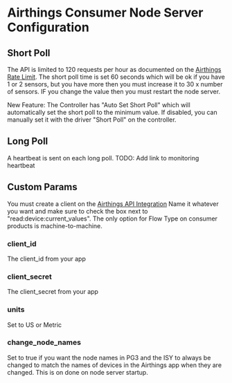 

# Airthings Consumer Node Server Configuration

## Short Poll

The API is limited to 120 requests per hour as documented on the <a href="https://developer.airthings.com/docs/api-rate-limit-consumer/">Airthings Rate Limit</a>. The short poll time is set 60 seconds which will be ok if you have 1 or 2 sensors, but you have more then you must increase it to 30 x number of sensors.  IF you change the value then you must restart the node server.

New Feature: The Controller has "Auto Set Short Poll" which will automatically set the short poll to the minimum value.  If disabled, you can manually set it with the driver "Short Poll" on the controller.

## Long Poll

A heartbeat is sent on each long poll.  TODO: Add link to monitoring heartbeat

## Custom Params

You must create a client on the <a href="https://dashboard.airthings.com/integrations/api-integration">Airthings API Integration</a>  Name it whatever you want and make sure to check the box next to "read:device:current_values".  The only option for Flow Type on consumer products is machine-to-machine.

### client_id

The client_id from your app

### client_secret

The client_secret from your app

### units

Set to US or Metric

### change_node_names

Set to true if you want the node names in PG3 and the ISY to always be changed to match the names of devices in the Airthings app when they are changed.  This is on done on node server startup.


